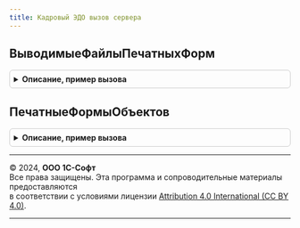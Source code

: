 ```yaml
---
title: Кадровый ЭДО вызов сервера
---
```



## ВыводимыеФайлыПечатныхФорм
<details style="margin: 1em 0; padding: 0.5em; border: 1px solid #ccc; border-radius: 6px;">

<summary style="font-weight: bold; cursor: pointer;">Описание, пример вызова</summary>

```bsl

// Возвращает массив описаний файлов для вывода на диск, отправке по почте, публикации ...
//
// Параметры:
//  ФайлыДляВывода         - Массив, ссылок на присоединенные файлы.
//  ИдентификаторХранилища - УникальныйИдентификатор, идентификатор формы из которой выполняется вывод.
//
// Возвращаемое значение:
//  Массив - описаний выводимых файлов, см. ОписаниеВыводимогоФайла
//
Функция ВыводимыеФайлыПечатныхФорм(ФайлыДляВывода, ИдентификаторХранилища = Неопределено, ПапкиЭлектронныхДокументов = Неопределено) Экспорт
```

Пример вызова
```bsl
Результат = КадровыйЭДОВызовСервера.ВыводимыеФайлыПечатныхФорм(ФайлыДляВывода, ИдентификаторХранилища, ПапкиЭлектронныхДокументов);
```
</details>

## ПечатныеФормыОбъектов
<details style="margin: 1em 0; padding: 0.5em; border: 1px solid #ccc; border-radius: 6px;">

<summary style="font-weight: bold; cursor: pointer;">Описание, пример вызова</summary>

```bsl

// Возвращает массив данных печатных форм объектов.
//
// Параметры:
//  ОписанияПечатныхФорм   - Массив, структур описывающих табличные документы общей формы ПечатьДокументов
//                            Ключи структуры:
//                             * ПечатнаяФорма              - ТабличныйДокумент
//                             * ИдентификаторПечатнойФормы - Строка
//                             * Название                   - Строка
//  ОбъектыПечати          - см. УправлениеПечатьюПереопределяемый.ПриПечати
//  ПараметрыПечати        - см. УправлениеПечатьюПереопределяемый.ПриПечати
//  ИдентификаторХранилища - УникальныйИдентификатор, идентификатор формы для которой собирается коллекция.
//
// Возвращаемое значение:
//  Массив - данных печатных форм, см. КадровыйЭДО.ДанныеПечатнойФормы
//
Функция ПечатныеФормыОбъектов(ОписанияПечатныхФорм, ОбъектыПечати, ПараметрыПечати, ИдентификаторХранилища) Экспорт
```

Пример вызова
```bsl
Результат = КадровыйЭДОВызовСервера.ПечатныеФормыОбъектов(ОписанияПечатныхФорм, ОбъектыПечати, ПараметрыПечати, ИдентификаторХранилища) 
```
</details>

---

© 2024, **ООО 1С-Софт**  
Все права защищены. Эта программа и сопроводительные материалы предоставляются  
в соответствии с условиями лицензии [Attribution 4.0 International (CC BY 4.0)](https://creativecommons.org/licenses/by/4.0/legalcode).

---
